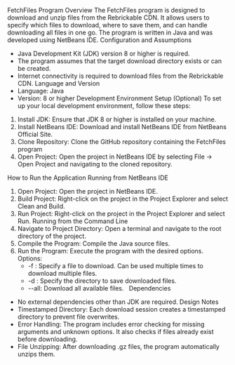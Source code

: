 FetchFiles Program
Overview
The FetchFiles program is designed to download and unzip files from the Rebrickable CDN. It allows users to specify which files to download, where to save them, and can handle downloading all files in one go. The program is written in Java and was developed using NetBeans IDE.
Configuration and Assumptions
* Java Development Kit (JDK) version 8 or higher is required.
* The program assumes that the target download directory exists or can be created.
* Internet connectivity is required to download files from the Rebrickable CDN.
Language and Version
* Language: Java
* Version: 8 or higher
Development Environment Setup (Optional)
To set up your local development environment, follow these steps:
1. Install JDK: Ensure that JDK 8 or higher is installed on your machine.
2. Install NetBeans IDE: Download and install NetBeans IDE from NetBeans Official Site.
3. Clone Repository: Clone the GitHub repository containing the FetchFiles program
4. Open Project: Open the project in NetBeans IDE by selecting File -> Open Project and navigating to the cloned repository.


How to Run the Application
Running from NetBeans IDE
1. Open Project: Open the project in NetBeans IDE.
2. Build Project: Right-click on the project in the Project Explorer and select Clean and Build.
3. Run Project: Right-click on the project in the Project Explorer and select Run.
Running from the Command Line
1. Navigate to Project Directory: Open a terminal and navigate to the root directory of the project.
2. Compile the Program: Compile the Java source files.
3. Run the Program: Execute the program with the desired options. Options:
    * -f <filename>: Specify a file to download. Can be used multiple times to download multiple files.
    * -d <directory>: Specify the directory to save downloaded files.
    * --all: Download all available files.  
Dependencies
* No external dependencies other than JDK are required.
Design Notes
* Timestamped Directory: Each download session creates a timestamped directory to prevent file overwrites.
* Error Handling: The program includes error checking for missing arguments and unknown options. It also checks if files already exist before downloading.
* File Unzipping: After downloading .gz files, the program automatically unzips them.



